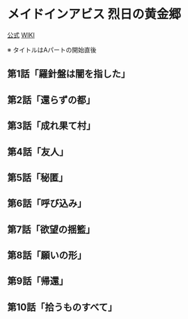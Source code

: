 # メイドインアビス 烈日の黄金郷

[公式](http://miabyss.com/) 
[WIKI](https://ja.wikipedia.org/wiki/%E3%83%A1%E3%82%A4%E3%83%89%E3%82%A4%E3%83%B3%E3%82%A2%E3%83%93%E3%82%B9) 

※ タイトルはAパートの開始直後

## 第1話「羅針盤は闇を指した」

## 第2話「還らずの都」

## 第3話「成れ果て村」

## 第4話「友人」

## 第5話「秘匿」

## 第6話「呼び込み」

## 第7話「欲望の揺籃」

## 第8話「願いの形」

## 第9話「帰還」

## 第10話「拾うものすべて」
